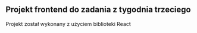 ## Projekt frontend do zadania z tygodnia trzeciego 

Projekt został wykonany z użyciem biblioteki React

